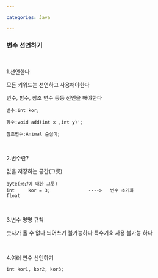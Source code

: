 ```yaml
---

categories: Java

---
```



### 변수 선언하기

&nbsp;

1.선언한다

모든 키워드는 선언하고 사용해야한다

변수, 함수, 참조 변수 등등 선언을 해야한다 

```
변수:int kor;

함수:void add(int x ,int y)';

참조변수:Animal 순심이;
```

&nbsp;

2.변수란?

값을 저장하는 공간(그릇)

```
byte(공간에 대한 그릇) 
int     kor = 3;              ---->   변수 초기화  
float
```
&nbsp;

3.변수 명명 규칙

숫자가 올 수 없다
띄어쓰기 불가능하다 
특수기호 사용 불가능 하다 

&nbsp;

4.여러 변수 선언하기

```
int kor1, kor2, kor3;
```



